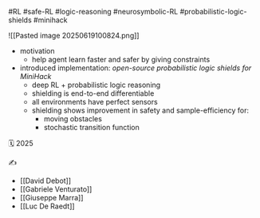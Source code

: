 #RL #safe-RL #logic-reasoning #neurosymbolic-RL #probabilistic-logic-shields #minihack

![[Pasted image 20250619100824.png]]
- motivation
	- help agent learn faster and safer by giving constraints
- introduced implementation: *open-source probabilistic logic shields for MiniHack*
	- deep RL + probabilistic logic reasoning
	- shielding is end-to-end differentiable
	- all environments have perfect sensors
	- shielding shows improvement in safety and sample-efficiency for:
		- moving obstacles
		- stochastic transition function

🗓️ 2025

✍️
- [[David Debot]]
- [[Gabriele Venturato]]
- [[Giuseppe Marra]]
- [[Luc De Raedt]]
